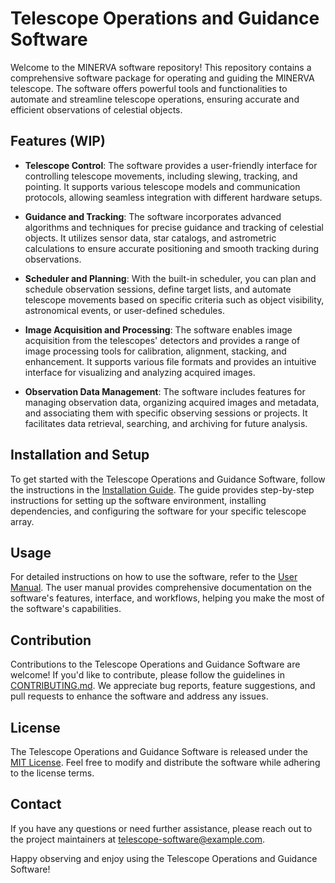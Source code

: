 # Telescope Operations and Guidance Software

Welcome to the MINERVA software repository! This repository contains a comprehensive software package for operating and guiding the MINERVA telescope. The software offers powerful tools and functionalities to automate and streamline telescope operations, ensuring accurate and efficient observations of celestial objects.

## Features (WIP)

- **Telescope Control**: The software provides a user-friendly interface for controlling telescope movements, including slewing, tracking, and pointing. It supports various telescope models and communication protocols, allowing seamless integration with different hardware setups.

- **Guidance and Tracking**: The software incorporates advanced algorithms and techniques for precise guidance and tracking of celestial objects. It utilizes sensor data, star catalogs, and astrometric calculations to ensure accurate positioning and smooth tracking during observations.

- **Scheduler and Planning**: With the built-in scheduler, you can plan and schedule observation sessions, define target lists, and automate telescope movements based on specific criteria such as object visibility, astronomical events, or user-defined schedules.

- **Image Acquisition and Processing**: The software enables image acquisition from the telescopes' detectors and provides a range of image processing tools for calibration, alignment, stacking, and enhancement. It supports various file formats and provides an intuitive interface for visualizing and analyzing acquired images.

- **Observation Data Management**: The software includes features for managing observation data, organizing acquired images and metadata, and associating them with specific observing sessions or projects. It facilitates data retrieval, searching, and archiving for future analysis.

## Installation and Setup

To get started with the Telescope Operations and Guidance Software, follow the instructions in the [Installation Guide](docs/installation.md). The guide provides step-by-step instructions for setting up the software environment, installing dependencies, and configuring the software for your specific telescope array.

## Usage

For detailed instructions on how to use the software, refer to the [User Manual](docs/user-manual.md). The user manual provides comprehensive documentation on the software's features, interface, and workflows, helping you make the most of the software's capabilities.

## Contribution

Contributions to the Telescope Operations and Guidance Software are welcome! If you'd like to contribute, please follow the guidelines in [CONTRIBUTING.md](CONTRIBUTING.md). We appreciate bug reports, feature suggestions, and pull requests to enhance the software and address any issues.

## License

The Telescope Operations and Guidance Software is released under the [MIT License](LICENSE). Feel free to modify and distribute the software while adhering to the license terms.

## Contact

If you have any questions or need further assistance, please reach out to the project maintainers at [telescope-software@example.com](mailto:telescope-software@example.com).

Happy observing and enjoy using the Telescope Operations and Guidance Software!